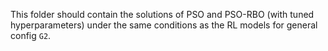 This folder should contain the solutions of PSO and PSO-RBO (with tuned hyperparameters)
under the same conditions as the RL models for general config `G2`.